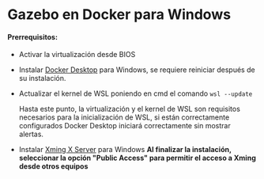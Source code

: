 # Gazebo en Docker para Windows

#### Prerrequisitos:


* Activar la virtualización desde BIOS
* Instalar [Docker Desktop](https://www.docker.com/products/docker-desktop/) para Windows, se requiere reiniciar después de su instalación.
* Actualizar el kernel de WSL poniendo en cmd el comando `wsl --update`
  
  Hasta este punto, la virtualización y el kernel de WSL son requisitos necesarios para la inicialización de WSL, si están correctamente configurados Docker Desktop iniciará correctamente sin mostrar alertas.
  
* Instalar [Xming X Server](https://sourceforge.net/projects/xming/) para Windows **Al finalizar la instalación, seleccionar la opción "Public Access" para permitir el acceso a Xming desde otros equipos**
